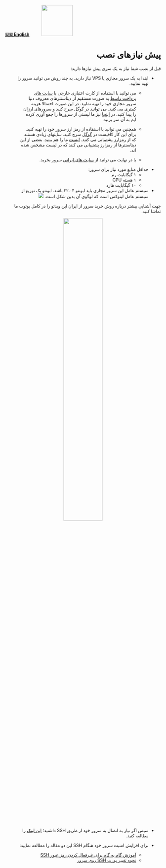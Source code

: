 [**🇺🇸 English**](https://github.com/hiddify/hiddify-config/wiki/Installation-prerequisites)&nbsp;&nbsp;&nbsp;&nbsp;&nbsp;&nbsp;&nbsp;&nbsp;&nbsp;&nbsp;<a href="https://github.com/hiddify/hiddify-config/wiki/%D9%87%D9%85%D9%87-%D8%A2%D9%85%D9%88%D8%B2%D8%B4%E2%80%8C%D9%87%D8%A7-%D9%88-%D9%88%DB%8C%D8%AF%D8%A6%D9%88%D9%87%D8%A7"><img width="100" src="https://github.com/hiddify/hiddify-config/assets/125398461/3704cd84-eee6-4c45-abe7-3c02936bbebb" /></a>


<div dir="rtl">

# پیش نیازهای نصب

قبل از نصب شما نیاز به یک سری پیش نیازها دارید:

- ابتدا به یک سرور مجازی یا VPS نیاز دارید. به چند روش می توانید سرور را تهیه نمایید.
    - می توانید با استفاده از کارت اعتباری خارجی یا [سایت های پرداخت واسط](https://www.google.com/search?q=%D9%BE%D8%B1%D8%AF%D8%A7%D8%AE%D8%AA+%D9%81%D8%A7%DA%A9%D8%AA%D9%88%D8%B1+%D8%AE%D8%A7%D8%B1%D8%AC%DB%8C) به صورت مستقیم از دیتاسنترهای معروف دنیا سرور مجازی خود را تهیه نمایید.
در این صورت احتمالا هزینه کمتری می کنید. می توانید در گوگل سرچ کنید و [سرورهای ارزان](https://www.google.com/search?q=buy+cheap+and+good+quality+vps+server) را پیدا کنید. در [اینجا](https://github.com/hiddify/awesome-freedom/blob/main/vps-providers.md) نیز ما لیستی از سرورها را جمع آوری کرده ایم به آن سر بزنید.

    - همچنین می توانید با استفاده از رمز ارز سرور خود را تهیه کنید. برای این کار کافیست در [گوگل](https://www.google.com/search?q=purchase+vps+via+crypto)  سرچ کنید. سایتهای زیادی هستند که از رمزارز پشتیبانی می کنند. [لیست](https://github.com/hiddify/awesome-freedom/blob/main/vps-providers.md) ما را هم ببنید. بعضی از این دیتاسنترها از رمزارز پشتیبانی می کنند که در لیست مشخص شده اند.
   
    - یا در نهایت می توانید از [سایت های ایرانی](https://www.google.com/search?q=%D8%AE%D8%B1%DB%8C%D8%AF+%D8%B3%D8%B1%D9%88%D8%B1+%D9%85%D8%AC%D8%A7%D8%B2%DB%8C) سرور بخرید.

</div>

<div dir="rtl">

- حداقل منابع مورد نیاز برای سرور: 
  - ۱ گیگابایت رم
  - ۱ هسته CPU
  - ۱۰ گیگابایت هارد
- سیستم عامل این سرور مجازی باید ابونتو ۲۲.۰۴ باشد.
ابونتو یک توزیع از سیستم عامل لینوکس است که لوگوی آن بدین شکل است. ![](https://img.shields.io/badge/Ubuntu--E95420?style=flat-square&logo=ubuntu)

جهت آشنایی بیشتر درباره روش خرید سرور از ایران این ویدئو را در کامل یوتوب ما تماشا کنید.

</div>
    
    
<div align=center>

<a href="https://youtu.be/tcd1wBUR3cY" />
<img width="50%" src="https://user-images.githubusercontent.com/125398461/229348575-c564efe9-02dc-4b97-bf66-410060934a94.png" />
</a>

</div>


<div dir="rtl">

- سپس اگر نیاز به اتصال به سرور خود از طریق SSH  داشتید؛ [این لینک](https://github.com/hiddify/hiddify-config/wiki/SSH-%D8%A2%D9%85%D9%88%D8%B2%D8%B4-%D8%A7%D8%AA%D8%B5%D8%A7%D9%84-%D8%A8%D9%87-%D8%B3%D8%B1%D9%88%D8%B1-%D8%A7%D8%B2-%D8%B7%D8%B1%DB%8C%D9%82) را مطالعه کنید.

- برای افزایش امنیت سرور خود هنگام SSH این دو مقاله را مطالعه نمایید:
  - [آموزش گام به گام برای غیرفعال کردن رمز عبور SSH](https://github.com/hiddify/Hiddify-Manager/wiki/%D8%BA%DB%8C%D8%B1%D9%81%D8%B9%D8%A7%D9%84-%DA%A9%D8%B1%D8%AF%D9%86-%D8%AF%D8%B3%D8%AA%D8%B1%D8%B3%DB%8C-%D8%A8%D8%A7-%D9%BE%D8%B3%D9%88%D8%B1%D8%AF)
  - [نحوه تغییر پورت SSH روی سرور](https://github.com/hiddify/Hiddify-Manager/wiki/%D9%86%D8%AD%D9%88%D9%87-%D8%AA%D8%BA%DB%8C%DB%8C%D8%B1-%D9%BE%D9%88%D8%B1%D8%AA-SSH-%D8%B1%D9%88%DB%8C-%D8%B3%D8%B1%D9%88%D8%B1)
</div>